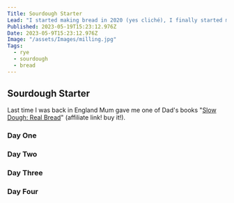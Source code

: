 ```yaml
---
Title: Sourdough Starter
Lead: "I started making bread in 2020 (yes cliché), I finally started my first sourdough."
Published: 2023-05-19T15:23:12.976Z
Date: 2023-05-9T15:23:12.976Z
Image: "/assets/Images/milling.jpg"
Tags:
  - rye
  - sourdough
  - bread
---
```


## Sourdough Starter

Last time I was back in England Mum gave me one of Dad's books "<a target="_blank" href="https://www.amazon.de/Slow-Dough-Secrets-Amazing-Long-Rise/dp/184899737X?&_encoding=UTF8&tag=markzither-21&linkCode=ur2&linkId=ba2b851e0628e75ee2306a26a5e99a76&camp=1638&creative=6742">Slow Dough: Real Bread</a>" (affiliate link! buy it!).

### Day One


### Day Two

### Day Three


### Day Four